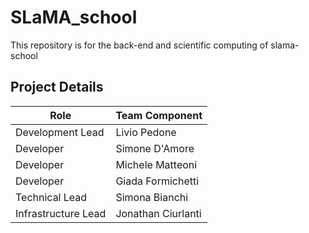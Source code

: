 # SLaMA_school
This repository is for the back-end and scientific computing of slama-school

## Project Details

| Role          	| Team Component 	|
|------------------	|-------------	|
| Development Lead 	|  Livio Pedone 	|
| Developer  	|  Simone D'Amore    	|
| Developer 	|  Michele Matteoni           	|
| Developer      	|  Giada Formichetti       	|
| Technical Lead 	|   Simona Bianchi   	|
| Infrastructure Lead 	|   Jonathan Ciurlanti   	|
